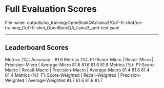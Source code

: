 # Full Evaluation Scores

File name: outputs/no_training/OpenBookQA/llama3/CoT-0-shot/no-training_CoT-0-shot_OpenBookQA_llama3_add-test.jsonl


---

## Leaderboard Scores

Metrics (%): Accuracy - 81.6
Metrics (%): F1-Score-Micro | Recall-Micro | Precision-Micro | Average-Micro
                81.6        81.6          81.6        81.6
Metrics (%): F1-Score-Macro | Recall-Macro | Precision-Macro | Average-Macro
                81.4        81.6          81.4        81.4
Metrics (%): F1-Score-Weighted | Recall-Weighted | Precision-Weighted | Average-Weighted
                81.7        81.6          81.9        81.7

